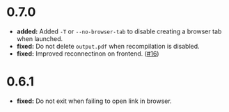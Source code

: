 # 0.7.0
- **added:** Added `-T` or `--no-browser-tab` to disable creating a browser tab when launched.
- **fixed:** Do not delete `output.pdf` when recompilation is disabled.
- **fixed:** Improved reconnectinon on frontend. ([#16])

[#16]: https://github.com/ItsEthra/typst-live/pull/16

# 0.6.1
- **fixed:** Do not exit when failing to open link in browser.
